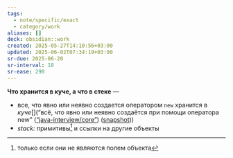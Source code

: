 ```yaml
---
tags:
  - note/specific/exact
  - category/work
aliases: []
deck: obsidian::work
created: 2025-05-27T14:10:56+03:00
updated: 2025-06-02T07:34:19+03:00
sr-due: 2025-06-20
sr-interval: 18
sr-ease: 290
---
```


**Что хранится в куче, а что в стеке**
—
 - все, что явно или неявно создается оператором `new` хранится в *куче*[](“всё, что явно или неявно создаётся при помощи оператора new” ([“java-interview/core”](zotero://select/library/items/T3X9ZD57)) ([snapshot](zotero://open-pdf/library/items/2GAN5TQF?sel=p%3Anth-child(188)&annotation=34ICCPM7)))
- *stack:* примитивы[^1] и ссылки на другие объекты

[^1]: только если они не являются полем объекта
